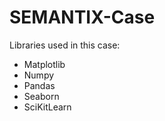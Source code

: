# SEMANTIX-Case
Libraries used in this case: 
 - Matplotlib
 - Numpy
 - Pandas
 - Seaborn
 - SciKitLearn
